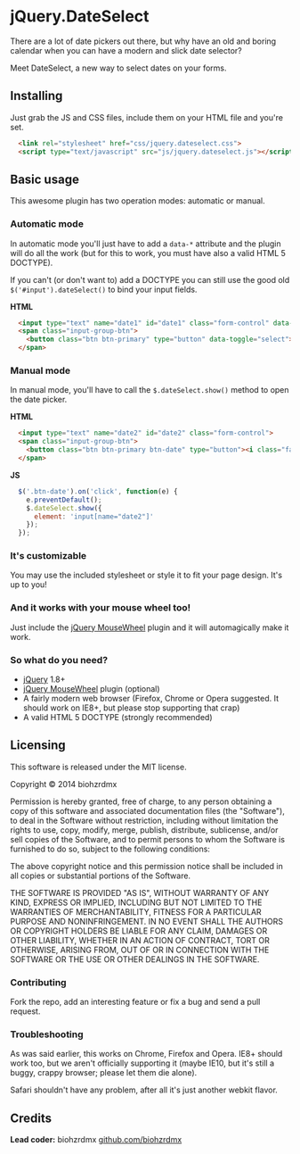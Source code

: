 jQuery.DateSelect
=================

There are a lot of date pickers out there, but why have an old and boring calendar when you can have a modern and slick date selector?

Meet DateSelect, a new way to select dates on your forms.

## Installing

Just grab the JS and CSS files, include them on your HTML file and you're set.

```html
  <link rel="stylesheet" href="css/jquery.dateselect.css">
  <script type="text/javascript" src="js/jquery.dateselect.js"></script>
```

## Basic usage

This awesome plugin has two operation modes: automatic or manual.

### Automatic mode

In automatic mode you'll just have to add a `data-*` attribute and the plugin will do all the work (but for this to work, you must have also a valid HTML 5 DOCTYPE).

If you can't (or don't want to) add a DOCTYPE you can still use the good old `$('#input').dateSelect()` to bind your input fields.

**HTML**

```html
  <input type="text" name="date1" id="date1" class="form-control" data-select="date">
  <span class="input-group-btn">
    <button class="btn btn-primary" type="button" data-toggle="select"><i class="fa fa-calendar"></i></button>
  </span>
```

### Manual mode

In manual mode, you'll have to call the `$.dateSelect.show()` method to open the date picker.

**HTML**

```html
  <input type="text" name="date2" id="date2" class="form-control">
  <span class="input-group-btn">
    <button class="btn btn-primary btn-date" type="button"><i class="fa fa-calendar"></i></button>
  </span>
```

**JS**

```javascript
  $('.btn-date').on('click', function(e) {
    e.preventDefault();
    $.dateSelect.show({
      element: 'input[name="date2"]'
    });
  });
```

### It's customizable

You may use the included stylesheet or style it to fit your page design. It's up to you!

### And it works with your mouse wheel too!

Just include the [jQuery MouseWheel](https://github.com/brandonaaron/jquery-mousewheel) plugin and it will automagically make it work.

### So what do you need?

 - [jQuery](http://jquery.com/) 1.8+
 - [jQuery MouseWheel](https://github.com/brandonaaron/jquery-mousewheel) plugin (optional)
 - A fairly modern web browser (Firefox, Chrome or Opera suggested. It should work on IE8+, but please stop supporting that crap)
 - A valid HTML 5 DOCTYPE (strongly recommended)

## Licensing

This software is released under the MIT license.

Copyright &copy; 2014 biohzrdmx

Permission is hereby granted, free of charge, to any person obtaining a copy of this software and associated documentation files (the "Software"), to deal in the Software without restriction, including without limitation the rights to use, copy, modify, merge, publish, distribute, sublicense, and/or sell copies of the Software, and to permit persons to whom the Software is furnished to do so, subject to the following conditions:

The above copyright notice and this permission notice shall be included in all copies or substantial portions of the Software.

THE SOFTWARE IS PROVIDED "AS IS", WITHOUT WARRANTY OF ANY KIND, EXPRESS OR IMPLIED, INCLUDING BUT NOT LIMITED TO THE WARRANTIES OF MERCHANTABILITY, FITNESS FOR A PARTICULAR PURPOSE AND NONINFRINGEMENT. IN NO EVENT SHALL THE AUTHORS OR COPYRIGHT HOLDERS BE LIABLE FOR ANY CLAIM, DAMAGES OR OTHER LIABILITY, WHETHER IN AN ACTION OF CONTRACT, TORT OR OTHERWISE, ARISING FROM, OUT OF OR IN CONNECTION WITH THE SOFTWARE OR THE USE OR OTHER DEALINGS IN THE SOFTWARE.

### Contributing

Fork the repo, add an interesting feature or fix a bug and send a pull request.

### Troubleshooting

As was said earlier, this works on Chrome, Firefox and Opera. IE8+ should work too, but we aren't officially supporting it (maybe IE10, but it's still a buggy, crappy browser; please let them die alone).

Safari shouldn't have any problem, after all it's just another webkit flavor.

## Credits

**Lead coder:** biohzrdmx [github.com/biohzrdmx](http://github.com/biohzrdmx)
